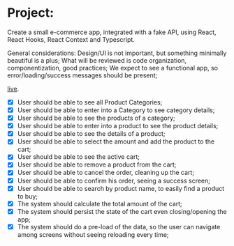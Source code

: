 # Project:
Create a small e-commerce app, integrated with a fake API, using React, React Hooks, React Context and Typescript.

General considerations:
Design/UI is not important, but something minimally beautiful is a plus;
What will be reviewed is code organization, componentization, good practices;
We expect to see a functional app, so error/loading/success messages should be present;

[live](https://www.ecommercee.edsonmarcelo.com.br/).

- [x]  User should be able to see all Product Categories;
- [x]  User should be able to enter into a Category to see category details;
- [x]  User should be able to see the products of a category;
- [x]  User should be able to enter into a product to see the product details;
- [x]  User should be able to see the details of a product;
- [x]  User should be able to select the amount and add the product to the cart;
- [x]  User should be able to see the active cart;
- [x]  User should be able to remove a product from the cart;
- [x]  User should be able to cancel the order, cleaning up the cart;
- [x]  User should be able to confirm his order, seeing a success screen;
- [x]  User should be able to search by product name, to easily find a product to buy;
- [x]  The system should calculate the total amount of the cart;
- [x]  The system should persist the state of the cart even closing/opening the app;
- [x]  The system should do a pre-load of the data, so the user can navigate among screens without seeing reloading every time;
